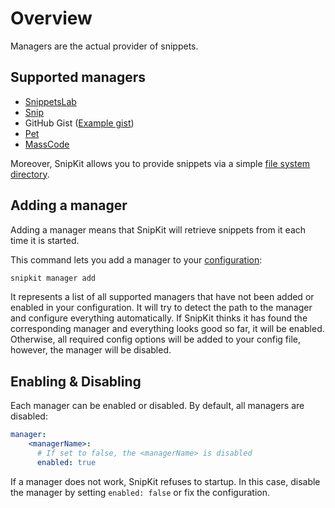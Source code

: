 # Overview

Managers are the actual provider of snippets.

## Supported managers

- [SnippetsLab](https://www.renfei.org/snippets-lab/)
- [Snip](https://github.com/Pictarine/macos-snippets)
- GitHub Gist ([Example gist](https://gist.github.com/lemoony/4905e7468b8f0a7991d6122d7d09e40d))
- [Pet](https://github.com/knqyf263/pet)
- [MassCode](https://masscode.io/)

Moreover, SnipKit allows you to provide snippets via a simple [file system directory][fslibrary].

## Adding a manager

Adding a manager means that SnipKit will retrieve snippets from it each time it is started. 

This command lets you add a manager to your [configuration][configuration]:

```sh
snipkit manager add
```

It represents a list of all supported managers that have not been added or enabled in your configuration. It will try to
detect the path to the manager and configure everything automatically. If SnipKit thinks it has found the 
corresponding manager and everything looks good so far, it will be enabled. Otherwise, all required config options will
be added to your config file, however, the manager will be disabled.


## Enabling & Disabling

Each manager can be enabled or disabled. By default, all managers are disabled:

```yaml title="config.yaml"
manager:
    <managerName>:
      # If set to false, the <managerName> is disabled 
      enabled: true
```

If a manager does not work, SnipKit refuses to startup. In this case, disable the manager by setting `enabled: false` or 
fix the configuration.


[configuration]: ../configuration/overview.md
[fslibrary]: ./fslibrary.md
